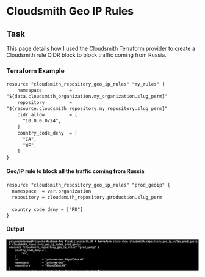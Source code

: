# Cloudsmith Geo IP Rules

## Task
This page details how I used the Cloudsmith Terraform provider to create a Cloudsmith rule CIDR block to block traffic coming from Russia.

### Terraform Example

````
resource "cloudsmith_repository_geo_ip_rules" "my_rules" {
    namespace          = "${data.cloudsmith_organization.my_organization.slug_perm}"
    repository         = "${resource.cloudsmith_repository.my_repository.slug_perm}"
    cidr_allow         = [
      "10.0.0.0/24",
    ]
    country_code_deny  = [
      "CA",
      "WF",
    ]
}
````

#### Geo/IP rule to block all the traffic coming from Russia

````
resource "cloudsmith_repository_geo_ip_rules" "prod_geoip" {
  namespace  = var.organization
  repository = cloudsmith_repository.production.slug_perm

  country_code_deny = ["RU"]
}
````

#### Output

![Geo IP Rule](tfm-state-geo-ip-rules.png)
